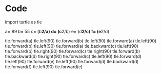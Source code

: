 # Code
import turtle as tle

a= 89
b= 55
c= (b**2/a)
d= (c**2/b)
e= (d**2/c)
f= (e**2/d)


tle.forward(a)
tle.left(90) 
tle.forward(b)
tle.left(90)
tle.forward(a)
tle.left(90)
tle.forward(b)
tle.left(90)
tle.forward(a)
tle.backward(c)
tle.left(90)
tle.forward(b)
tle.right(90)
tle.forward(c)
tle.right(90)
tle.forward(b)
tle.backward(d)
tle.right(90)
tle.forward(c)
tle.left(90)
tle.forward(d)
tle.left(90)
tle.forward(e)
tle.left(90)
tle.forward(d)
tle.backward(d)
tle.forward(f)
tle.left(90)
tle.forward(e)
